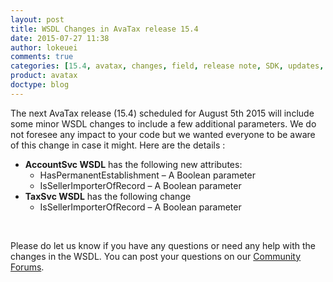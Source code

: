 ```yaml
---
layout: post
title: WSDL Changes in AvaTax release 15.4
date: 2015-07-27 11:38
author: lokeuei
comments: true
categories: [15.4, avatax, changes, field, release note, SDK, updates, wsdl]
product: avatax
doctype: blog
---
```

The next AvaTax release (15.4) scheduled for August 5th 2015 will include some minor WSDL changes to include a few additional parameters. We do not foresee any impact to your code but we wanted everyone to be aware of this change in case it might. Here are the details :
<ul>
	<li><strong>AccountSvc WSDL</strong> has the following new attributes:
<ul>
	<li>HasPermanentEstablishment – A Boolean parameter</li>
	<li>IsSellerImporterOfRecord – A Boolean parameter</li>
</ul>
</li>
	<li><strong>TaxSvc WSDL</strong> has the following change
<ul>
	<li>IsSellerImporterOfRecord – A Boolean parameter</li>
</ul>
</li>
</ul>
&nbsp;

Please do let us know if you have any questions or need any help with the changes in the WSDL. You can post your questions on our <a href="https://community.avalara.com/avalara/category_sets/developers">Community Forums</a>.

